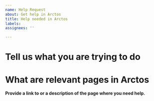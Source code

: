 ```yaml
---
name: Help Request
about: Get help in Arctos
title: Help needed in Arctos 
labels: 
assignees: ''

---
```


# Tell us what you are trying to do 


# What are relevant pages in Arctos
**Provide a link to or a description of the page where you need help.**